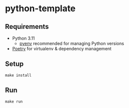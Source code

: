 # python-template

## Requirements
* Python 3.11
    * [pyenv](https://github.com/pyenv/pyenv?tab=readme-ov-file#installation) recommended for managing Python versions
* [Poetry](https://python-poetry.org/docs/#installation) for virtualenv & dependency management

## Setup
```shell
make install
```

## Run
```shell
make run
```